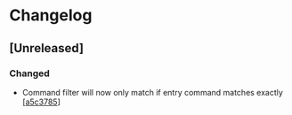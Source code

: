 # Changelog

## [Unreleased]

### Changed

* Command filter will now only match if entry command matches exactly
[[a5c3785](https://github.com/AlexanderThaller/histdb-rs/commit/b4a89c2f109b68b901e4610ebe2f39834ffe8d6f)]
